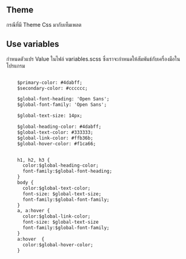 
## Theme

กรณีที่มี Theme Css มากับเท็มเพลต 

## Use variables

กำหนดตัวแปร Value ในไฟล์ variables.scss ซึ่งเราจะกำหนดให้สัมพันธ์กับเครื่องมือในโปรแกรม

```html

    $primary-color: #4dabff;
    $secondary-color: #cccccc;

    $global-font-heading: 'Open Sans';
    $global-font-family: 'Open Sans';

    $global-text-size: 14px;

    $global-heading-color: #4dabff;
    $global-text-color: #333333;
    $global-link-color: #ffb36b;
    $global-hover-color: #f1ca66;


    h1, h2, h3 {
      color:$global-heading-color;
      font-family:$global-font-heading;
    } 
    body {
      color:$global-text-color;
      font-size: $global-text-size;
      font-family:$global-font-family;
    }
    a, a:hover {
      color:$global-link-color;
      font-size: $global-text-size
      font-family:$global-font-family;
    }
    a:hover  {
      color:$global-hover-color;
    }

```